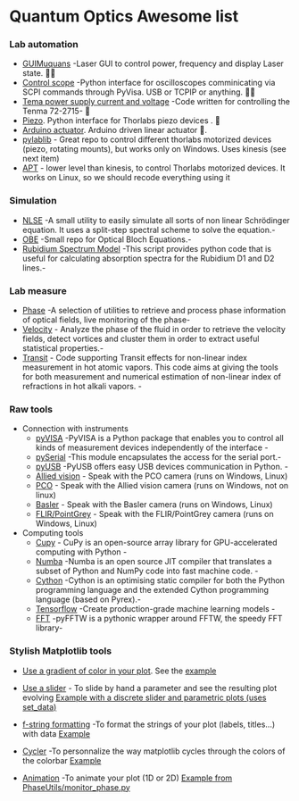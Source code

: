 # Quantum Optics Awesome list


### Lab automation
- [GUIMuquans](https://github.com/Quantum-Optics-LKB/GUIMuquans) -Laser GUI to control power, frequency and display Laser state. 🚴‍♂️
- [Control scope](https://github.com/Quantum-Optics-LKB/ScopeInterface) -Python interface for oscilloscopes comminicating via SCPI commands through PyVisa. USB or TCPIP or anything. 🚴‍♂️
- [Tema power supply current and voltage](https://github.com/Quantum-Optics-LKB/Power_Suply_RS232_Control) -Code written for controlling the Tenma 72-2715- 🎹
- [Piezo](https://github.com/Quantum-Optics-LKB/Piezo). Python interface for Thorlabs piezo devices . 🚴‍
- [Arduino actuator](https://github.com/Quantum-Optics-LKB/Arduino_linear_actuator). Arduino driven linear actuator 🎹.
- [pylablib](https://pylablib.readthedocs.io/en/latest/) - Great repo to control different thorlabs motorized devices (piezo, rotating mounts), but works only on Windows. Uses kinesis (see next item)
- [APT](https://thorlabs-apt-device.readthedocs.io/en/latest/) - lower level than kinesis, to control Thorlabs motorized devices. It works on Linux, so we should recode everything using it 
### Simulation
- [NLSE](https://github.com/Quantum-Optics-LKB/NLSE) -A small utility to easily simulate all sorts of non linear Schrödinger equation. It uses a split-step spectral scheme to solve the equation.-
- [OBE](https://github.com/Quantum-Optics-LKB/OBE) -Small repo for Optical Bloch Equations.-
- [Rubidium Spectrum Model](https://github.com/DawesLab/rubidium) -This script provides python code that is useful for calculating absorption spectra for the Rubidium D1 and D2 lines.-
### Lab measure
- [Phase](https://github.com/Quantum-Optics-LKB/PhaseUtils) -A selection of utilities to retrieve and process phase information of optical fields, live monitoring of the phase-
- [Velocity](https://github.com/Quantum-Optics-LKB/Turbulence) - Analyze the phase of the fluid in order to retrieve the velocity fields, detect vortices and cluster them in order to extract useful statistical properties.-
- [Transit](https://github.com/Quantum-Optics-LKB/Transit) - Code supporting Transit effects for non-linear index measurement in hot atomic vapors. This code aims at giving the tools for both measurement and numerical estimation of non-linear index of refractions in hot alkali vapors. -
### Raw tools
- Connection with instruments
	- [pyVISA](https://pyvisa.readthedocs.io/en/latest/) -PyVISA is a Python package that enables you to control all kinds of measurement devices independently of the interface -
	- [pySerial](https://pypi.org/project/pyserial/) -This module encapsulates the access for the serial port.-
	- [pyUSB](https://pypi.org/project/pyusb/) -PyUSB offers easy USB devices communication in Python. -    
	- [Allied vision](https://www.alliedvision.com/en/products/vimba-sdk/) - Speak with the PCO camera (runs on Windows, Linux)
	- [PCO](https://www.pco-tech.com/software/camera-control-software/pcocamware/) - Speak with the Allied vision camera (runs on Windows, not on linux)
	- [Basler](https://github.com/basler/pypylon) - Speak with the Basler camera (runs on Windows, Linux)
	- [FLIR/PointGrey](https://www.flir.fr/products/flycapture-sdk/) - Speak with the FLIR/PointGrey camera (runs on Windows, Linux)
- Computing tools
	- [Cupy](https://cupy.dev/) -  CuPy is an open-source array library for GPU-accelerated computing with Python -
	- [Numba](https://numba.pydata.org/) -Numba is an open source JIT compiler that translates a subset of Python and NumPy code into fast machine code. -
	- [Cython](https://cython.org/) -Cython is an optimising static compiler for both the Python programming language and the extended Cython programming language (based on Pyrex).-
	- [Tensorflow](https://www.tensorflow.org//) -Create production-grade machine learning models -
	- [FFT](https://pyfftw.readthedocs.io/en/latest//) -pyFFTW is a pythonic wrapper around FFTW, the speedy FFT library-
        
### Stylish Matplotlib tools
- [Use a gradient of color in your plot](https://stackoverflow.com/questions/38208700/matplotlib-plot-lines-with-colors-through-colormap). See the 
[example](https://github.com/Quantum-Optics-LKB/awesome_list/blob/main/Examples/Figures/Stylish%20Matplotlib%20tools/gradient_color_plot.md)

	
- [Use a slider](https://matplotlib.org/stable/gallery/widgets/slider_demo.html) - To slide by hand a parameter and see the resulting plot evolving
[Example with a discrete slider and parametric plots (uses set_data)](https://github.com/Quantum-Optics-LKB/awesome_list/blob/main/Examples/Figures/Stylish%20Matplotlib%20tools/slider.md)


- [f-string formatting](https://realpython.com/python-f-strings/) -To format the strings of your plot (labels, titles...) with data
[Example](https://github.com/Quantum-Optics-LKB/awesome_list/blob/main/Examples/Figures/Stylish%20Matplotlib%20tools/f-string.md)


- [Cycler](https://matplotlib.org/cycler/) -To personnalize the way matplotlib cycles through the colors of the colorbar
[Example](https://github.com/Quantum-Optics-LKB/awesome_list/blob/main/Examples/Figures/Stylish%20Matplotlib%20tools/cycler.md)



- [Animation](https://matplotlib.org/stable/api/animation_api.html) -To animate your plot (1D or 2D)
[Example from PhaseUtils/monitor_phase.py](https://github.com/Quantum-Optics-LKB/awesome_list/blob/main/Examples/Figures/Stylish%20Matplotlib%20tools/animation.md)



